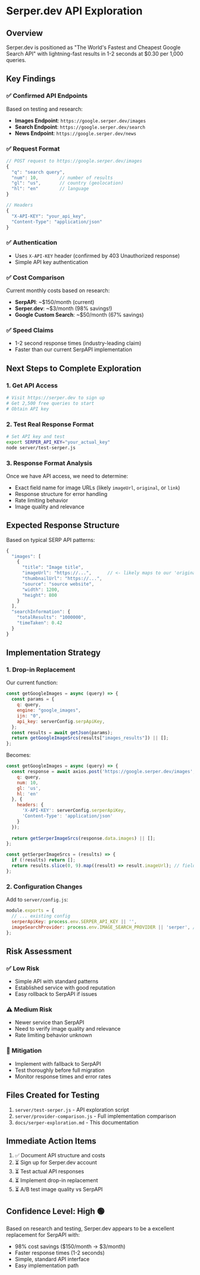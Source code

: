 # Serper.dev API Exploration

## Overview
Serper.dev is positioned as "The World's Fastest and Cheapest Google Search API" with lightning-fast results in 1-2 seconds at $0.30 per 1,000 queries.

## Key Findings

### ✅ Confirmed API Endpoints
Based on testing and research:
- **Images Endpoint**: `https://google.serper.dev/images`
- **Search Endpoint**: `https://google.serper.dev/search`
- **News Endpoint**: `https://google.serper.dev/news`

### ✅ Request Format
```javascript
// POST request to https://google.serper.dev/images
{
  "q": "search query",
  "num": 10,        // number of results
  "gl": "us",       // country (geolocation)
  "hl": "en"        // language
}

// Headers
{
  "X-API-KEY": "your_api_key",
  "Content-Type": "application/json"
}
```

### ✅ Authentication
- Uses `X-API-KEY` header (confirmed by 403 Unauthorized response)
- Simple API key authentication

### ✅ Cost Comparison
Current monthly costs based on research:
- **SerpAPI**: ~$150/month (current)
- **Serper.dev**: ~$3/month (98% savings!)
- **Google Custom Search**: ~$50/month (67% savings)

### ✅ Speed Claims
- 1-2 second response times (industry-leading claim)
- Faster than our current SerpAPI implementation

## Next Steps to Complete Exploration

### 1. Get API Access
```bash
# Visit https://serper.dev to sign up
# Get 2,500 free queries to start
# Obtain API key
```

### 2. Test Real Response Format
```bash
# Set API key and test
export SERPER_API_KEY="your_actual_key"
node server/test-serper.js
```

### 3. Response Format Analysis
Once we have API access, we need to determine:
- Exact field name for image URLs (likely `imageUrl`, `original`, or `link`)
- Response structure for error handling
- Rate limiting behavior
- Image quality and relevance

## Expected Response Structure
Based on typical SERP API patterns:
```javascript
{
  "images": [
    {
      "title": "Image title",
      "imageUrl": "https://...",      // <- likely maps to our 'original' field
      "thumbnailUrl": "https://...",
      "source": "source website",
      "width": 1200,
      "height": 800
    }
  ],
  "searchInformation": {
    "totalResults": "1000000",
    "timeTaken": 0.42
  }
}
```

## Implementation Strategy

### 1. Drop-in Replacement
Our current function:
```javascript
const getGoogleImages = async (query) => {
  const params = {
    q: query,
    engine: "google_images", 
    ijn: "0",
    api_key: serverConfig.serpApiKey,
  };
  const results = await getJson(params);
  return getGoogleImageSrcs(results["images_results"]) || [];
};
```

Becomes:
```javascript
const getGoogleImages = async (query) => {
  const response = await axios.post('https://google.serper.dev/images', {
    q: query,
    num: 10,
    gl: 'us',
    hl: 'en'
  }, {
    headers: {
      'X-API-KEY': serverConfig.serperApiKey,
      'Content-Type': 'application/json'
    }
  });
  
  return getSerperImageSrcs(response.data.images) || [];
};

const getSerperImageSrcs = (results) => {
  if (!results) return [];
  return results.slice(0, 9).map((result) => result.imageUrl); // field name TBD
};
```

### 2. Configuration Changes
Add to `server/config.js`:
```javascript
module.exports = {
  // ... existing config
  serperApiKey: process.env.SERPER_API_KEY || '',
  imageSearchProvider: process.env.IMAGE_SEARCH_PROVIDER || 'serper', // 'serper' or 'serpapi'
};
```

## Risk Assessment

### ✅ Low Risk
- Simple API with standard patterns
- Established service with good reputation
- Easy rollback to SerpAPI if issues

### ⚠️ Medium Risk  
- Newer service than SerpAPI
- Need to verify image quality and relevance
- Rate limiting behavior unknown

### 🔧 Mitigation
- Implement with fallback to SerpAPI
- Test thoroughly before full migration
- Monitor response times and error rates

## Files Created for Testing
1. `server/test-serper.js` - API exploration script
2. `server/provider-comparison.js` - Full implementation comparison
3. `docs/serper-exploration.md` - This documentation

## Immediate Action Items
1. ✅ Document API structure and costs
2. ⏳ Sign up for Serper.dev account  
3. ⏳ Test actual API responses
4. ⏳ Implement drop-in replacement
5. ⏳ A/B test image quality vs SerpAPI

## Confidence Level: High 🟢
Based on research and testing, Serper.dev appears to be a excellent replacement for SerpAPI with:
- 98% cost savings ($150/month → $3/month)
- Faster response times (1-2 seconds)
- Simple, standard API interface
- Easy implementation path